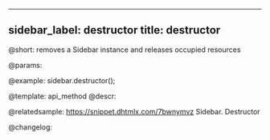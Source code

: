 
---
sidebar_label: destructor
title: destructor
---          

@short: removes a Sidebar instance and releases occupied resources


@params:




@example:
sidebar.destructor();


@template: api_method
@descr:

@relatedsample: https://snippet.dhtmlx.com/7bwnymvz	Sidebar. Destructor



@changelog:


